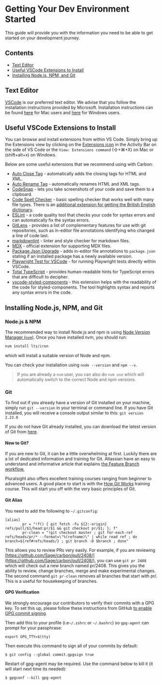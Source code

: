 # Getting Your Dev Environment Started

This guide will provide you with the information you need to be able to get started on your development journey.

## Contents

- [Text Editor](#text-editor)
- [Useful VSCode Extensions to Install](#useful-vscode-extensions-to-install)
- [Installing Node.js, NPM, and Git](#installing-nodejs-npm-and-git)

## Text Editor

[VSCode](https://code.visualstudio.com/) is our preferred text editor. We advise that you follow the installation instructions provided by Microsoft. Installation instructions can be found [here](https://code.visualstudio.com/docs/setup/mac) for Mac users and [here](https://code.visualstudio.com/docs/setup/windows) for Windows users.

## Useful VSCode Extensions to Install

You can browse and install extensions from within VS Code. Simply bring up the Extensions view by clicking on the [Extensions icon](https://code.visualstudio.com/assets/docs/editor/extension-gallery/extensions-view-icon.png) in the Activity Bar on the side of VS Code or the `View: Extensions command` (⇧+⌘+X) on Mac or (shift+alt+x) on Windows.

Below are some useful extensions that we recommend using with Carbon:

- [Auto Close Tag](https://marketplace.visualstudio.com/items?itemName=formulahendry.auto-close-tag) - automatically adds the closing tags for HTML and XML.
- [Auto Rename Tag](https://marketplace.visualstudio.com/items?itemName=formulahendry.auto-rename-tag) - automatically renames HTML and XML tags.
- [CodeSnap](https://marketplace.visualstudio.com/items?itemName=adpyke.codesnap) - lets you take screenshots of your code and save them to a clipboard.
- [Code Spell Checker](https://marketplace.visualstudio.com/items?itemName=streetsidesoftware.code-spell-checker) - basic spelling checker that works well with many file types. There is an [additional extension for getting the British English dictionary](https://marketplace.visualstudio.com/items?itemName=streetsidesoftware.code-spell-checker-british-english).
- [ESLint](https://marketplace.visualstudio.com/items?itemName=dbaeumer.vscode-eslint) - a code quality tool that checks your code for syntax errors and can automatically fix the syntax errors.
- [GitLens](https://marketplace.visualstudio.com/items?itemName=eamodio.gitlens) - provides a list of complementary features for use with git repositories, such as in-editor file annotations identifying who changed a line of code last.
- [markdownlint](https://marketplace.visualstudio.com/items?itemName=DavidAnson.vscode-markdownlint) - linter and style checker for markdown files.
- [MDX](https://marketplace.visualstudio.com/items?itemName=unifiedjs.vscode-mdx) - official extension for supporting MDX files.
- [Package Json Upgrade](https://marketplace.visualstudio.com/items?itemName=codeandstuff.package-json-upgrade) - adds in-editor file annotations to `package.json` stating if an installed package has a newly available version.
- [Playwright Test for VSCode](https://marketplace.visualstudio.com/items?itemName=ms-playwright.playwright) - for running Playwright tests directly within VSCode.
- [Total TypeScript](https://marketplace.visualstudio.com/items?itemName=mattpocock.ts-error-translator) - provides human-readable hints for TypeScript errors that are difficult to decipher.
- [vscode-styled-components](https://marketplace.visualstudio.com/items?itemName=styled-components.vscode-styled-components) - this extension helps with the readability of the code for styled-components. The tool highlights syntax and reports any syntax errors in the code.

## Installing Node.js, NPM, and Git

### Node.js & NPM

The recommended way to install Node.js and npm is using [Node Version Manager (`nvm`)](https://github.com/nvm-sh/nvm).
Once you have installed nvm, you should run:

```sh
nvm install lts/iron
```

which will install a suitable version of Node and npm.

You can check your installation using `node --version` and `npm --v`.

>If you are already a `nvm` user, you can also do `nvm use` which will automatically switch to the correct Node and npm versions.

### Git

To find out if you already have a version of Git installed on your machine, simply run
`git --version` in your terminal or command line. If you have Git installed, you will receive a console output similar to this: `git version 2.23.0`

If you do not have Git already installed, you can download the latest version of Git from [here](https://git-scm.com/downloads).

#### New to Git?

If you are new to Git, it can be a little overwhelming at first. Luckily there are a lot of dedicated information and training for Git. Atlassian have an easy to understand and informative article that explains [the Feature Branch workflow.](https://www.atlassian.com/git/tutorials/comparing-workflows/feature-branch-workflow)

Pluralsight also offers excellent training courses ranging from beginner to advanced users. A good place to start is with the [How Git Works](https://app.pluralsight.com/library/courses/how-git-works/table-of-contents) training course. This will start you off with the very basic principles of Git.

#### Git Alias

You need to add the following to `~/.gitconfig`:

````shell
[alias]
        pr = "!f() { git fetch -fu ${2:-origin} refs/pull/$1/head:pr/$1 && git checkout pr/$1; }; f"
        pr-clean = "!git checkout master ; git for-each-ref refs/heads/pr/* --format=\"%(refname)\" | while read ref ; do branch=${ref#refs/heads/} ; git branch -D $branch ; done"
````

This allows you to review PRs very easily. For example, if you are reviewing [https://github.com/Sage/carbon/pull/2408/](https://github.com/Sage/carbon/pull/2408/), you can use `git pr 2408` which will check out a new branch named pr/2408. This gives you the ability to review, change branches, merge and make experimental changes. The second command `git pr-clean` removes all branches that start with pr/. This is a useful for housekeeping of branches.

#### GPG Verification

We strongly encourage our contributors to verify their commits with a GPG key. To set this up, please follow these instructions from GitHub [to enable GPG commit signing](https://docs.github.com/en/authentication/managing-commit-signature-verification).

Then add this to your profile (i.e`~/.zshrc` or `~/.bashrc`) so `gpg-agent` can prompt for your passphrase:

`export GPG_TTY=$(tty)`

Then execute this command to sign all of your commits by default:

`$ git config --global commit.gpgsign true`

Restart of gpg-agent may be required. Use the command below to kill it (it will start next time its needed):

`$ gpgconf --kill gpg-agent`
